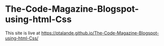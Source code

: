 # The-Code-Magazine-Blogspot-using-html-Css
This site is live at https://ptalande.github.io/The-Code-Magazine-Blogspot-using-html-Css/
